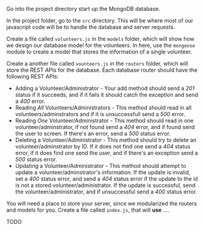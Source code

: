 <!--title={Volunteer Database}-->

Go into the project directory start up the MongoDB database.

In the project folder, go to the `src` directory. This will be where most of our javascript code will be to handle the database and server requests.

Create a file called `volunteers.js` in the `models` folder, which will show how we design our database model for the volunteers. In here, use the `mongoose` module to create a model that stores the information of a single volunteer.

Create a another file called `vounteers.js` in the `routers` folder, which will store the REST APIs for the database. Each database router should have the following REST APIs:

* Adding a Volunteer/Administrator - Your add method should send a *201* status if it succeeds, and if it fails it should catch the exception and send a *400* error. 
* Reading *All* Volunteers/Administrators - This method should read in all volunteers/adminstrators and if it is unsuccessfull send a *500* error. 
* Reading *One* Volunteer/Administrator - This method should read in one volunteer/adminstrator,  if not found send a *404* error, and if found send the user to screen. If there's an error, send a *500* status error. 
* Deleting a Volunteer/Administrator - This method should try to delete an volunteer/adminstrator by ID. If it does not find one send a *404* status error, if it does find one send the user, and if there's an exception send a *500* status error.
* Updating a Volunteer/Administrator - This method should attempt to update a volunteer/adminstrator's information.  If the update is invalid, set a *400* status error, and send a *404* status error if the update to the id is not a stored volunteer/administrator. If the update is successful, send the volunteer/administrator, and if unsuccessful send a *400* status error. 

You will need a place to store your server, since we modularized the routers and models for you. Create a file called `index.js`, that will **use** ....

TODO

